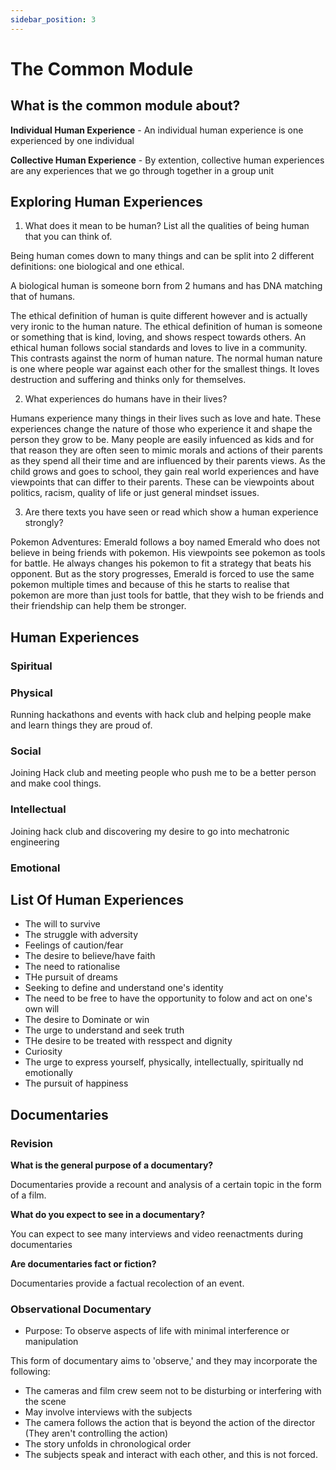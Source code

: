 ```yaml
---
sidebar_position: 3
---
```


# The Common Module

## What is the common module about?

**__Individual Human Experience__** - An individual human experience is one experienced by one individual

**__Collective Human Experience__** - By extention, collective human experiences are any experiences that we go through together in a group unit

## Exploring Human Experiences

1. What does it mean to be human? List all the qualities of being human that you can think of.

Being human comes down to many things and can be split into 2 different definitions: one biological and one ethical.

A biological human is someone born from 2 humans and has DNA matching that of humans.

The ethical definition of human is quite different however and is actually very ironic to the human nature. The ethical definition of human is someone or something that is kind, loving, and shows respect towards others. An ethical human follows social standards and loves to live in a community. This contrasts against the norm of human nature. The normal human nature is one where people war against each other for the smallest things. It loves destruction and suffering and thinks only for themselves. 

2. What experiences do humans have in their lives?

Humans experience many things in their lives such as love and hate. These experiences change the nature of those who experience it and shape the person they grow to be. Many people are easily infuenced as kids and for that reason they are often seen to mimic morals and actions of their parents as they spend all their time and are influenced by their parents views. As the child grows and goes to school, they gain real world experiences and have viewpoints that can differ to their parents. These can be viewpoints about politics, racism, quality of life or just general mindset issues.

3. Are there texts you have seen or read which show a human experience strongly?

Pokemon Adventures: Emerald follows a boy named Emerald who does not believe in being friends with pokemon. His viewpoints see pokemon as tools for battle. He always changes his pokemon to fit a strategy that beats his opponent. But as the story progresses, Emerald is forced to use the same pokemon multiple times and because of this he starts to realise that pokemon are more than just tools for battle, that they wish to be friends and their friendship can help them be stronger. 

## Human Experiences

### Spiritual



### Physical

Running hackathons and events with hack club and helping people make and learn things they are proud of.

### Social

Joining Hack club and meeting people who push me to be a better person and make cool things.

### Intellectual

Joining hack club and discovering my desire to go into mechatronic engineering

### Emotional


## List Of Human Experiences

- The will to survive
- The struggle with adversity
- Feelings of caution/fear
- The desire to believe/have faith
- The need to rationalise
- THe pursuit of dreams
- Seeking to define and understand one's identity
- The need to be free to have the opportunity to folow and act on one's own will
- The desire to Dominate or win
- The urge to understand and seek truth
- THe desire to be treated with resspect and dignity
- Curiosity
- The urge to express yourself, physically, intellectually, spiritually nd emotionally
- The pursuit of happiness



## Documentaries

### Revision

**What is the general purpose of a documentary?**

Documentaries provide a recount and analysis of a certain topic in the form of a film.

**What do you expect to see in a documentary?**

You can expect to see many interviews and video reenactments during documentaries

**Are documentaries fact or fiction?**

Documentaries provide a factual recolection of an event.

### Observational Documentary

- Purpose: To observe aspects of life with minimal interference or manipulation

This form of documentary aims to 'observe,' and they may incorporate the following:

- The cameras and film crew seem not to be disturbing or interfering with the scene
- May involve interviews with the subjects
- The camera follows the action that is beyond the action of the director (They aren't controlling the action)
- The story unfolds in chronological order
- The subjects speak and interact with each other, and this is not forced.




